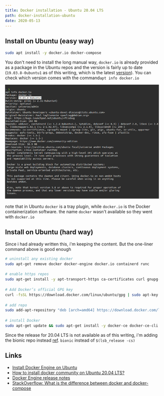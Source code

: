 ```yaml
---
title: Docker installation - Ubuntu 20.04 LTS
path: docker-installation-ubuntu
date: 2020-05-13
---
```


## Install on Ubuntu (easy way)

```bash
sudo apt install -y docker.io docker-compose
```

You don't need to install the long manual way, `docker.io` is already provided as a package in the Ubuntu repos and the version is fairly up to date (`19.03.8-0ubuntu1` as of this writing, which is the latest [version](https://docs.docker.com/engine/release-notes/)). You can check which version comes with the command`apt info docker.io`

![docker-apt-info-version](../images/docker-apt-info-version.png)

note that in Ubuntu `docker` is a tray plugin, while `docker.io` is the Docker containerization software. the name `docker` wasn't available so they went with `docker.io`

## Install on Ubuntu (hard way)

Since i had already written this, i'm keeping the content. But the one-liner command above is good enough

```bash
# uninstall any existing docker
sudo apt-get remove docker docker-engine docker.io containerd runc

# enable https repos
sudo apt-get install -y apt-transport-https ca-certificates curl gnupg-agent software-properties-common

# Add Docker’s official GPG key
curl -fsSL https://download.docker.com/linux/ubuntu/gpg | sudo apt-key add -

# add repo
sudo add-apt-repository "deb [arch=amd64] https://download.docker.com/linux/ubuntu bionic stable"

# install Docker
sudo apt-get update && sudo apt-get install -y docker-ce docker-ce-cli containerd.io
```

Since the release for 20.04 LTS is not available as of this writing, i'm adding the bionic repo instead [ref](https://askubuntu.com/a/1230190). `bionic` instead of `$(lsb_release -cs)`

## Links

- [Install Docker Engine on Ubuntu](https://docs.docker.com/engine/install/ubuntu/)
- [How to install docker community on Ubuntu 20.04 LTS?](https://askubuntu.com/questions/1230189/how-to-install-docker-community-on-ubuntu-20-04-lts)
- [Docker Engine release notes](https://docs.docker.com/engine/release-notes/)
- [StackOverflow: What is the difference between docker and docker-compose](https://stackoverflow.com/a/37966689)
